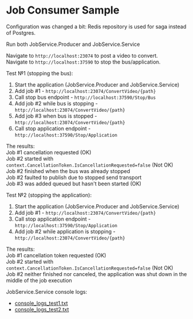 # Job Consumer Sample

Configuration was changed a bit: Redis repository is used for saga instead of Postgres.

Run both JobService.Producer and JobService.Service

Navigate to `http://localhost:23074` to post a video to convert.<br />
Navigate to `http://localhost:37590` to stop the bus/application.

Test №1 (stopping the bus):<br />
1. Start the application (JobService.Producer and JobService.Service)
2. Add job #1 - `http://localhost:23074/ConvertVideo/{path}`
3. Call stop bus endpoint - `http://localhost:37590/Stop/Bus`
4. Add job #2 while bus is stopping - `http://localhost:23074/ConvertVideo/{path}`
5. Add job #3 when bus is stopped - `http://localhost:23074/ConvertVideo/{path}`
6. Call stop application endpoint - `http://localhost:37590/Stop/Application`

The results:<br />
Job #1 cancellation requested (OK)<br />
Job #2 started with `context.CancellationToken.IsCancellationRequested=false` (Not OK)<br />
Job #2 finished when the bus was already stopped<br />
Job #2 faulted to publish due to stopped send transport<br />
Job #3 was added queued but hasn't been started (OK)<br />


Test №2 (stopping the application):<br />
1. Start the application (JobService.Producer and JobService.Service)
2. Add job #1 - `http://localhost:23074/ConvertVideo/{path}`
3. Call stop application endpoint - `http://localhost:37590/Stop/Application`
4. Add job #2 while application is stopping - `http://localhost:23074/ConvertVideo/{path}`

The results:<br />
Job #1 cancellation token requested (OK)<br />
Job #2 started with `context.CancellationToken.IsCancellationRequested=false` (Not OK)<br />
Job #2 neither finished nor canceled, the application was shut down in the middle of the job execution


JobService.Service console logs: <br />
- [console_logs_test1.txt](https://github.com/spike91/Sample-JobConsumers/blob/main/console_logs_test1.txt)
- [console_logs_test2.txt](https://github.com/spike91/Sample-JobConsumers/blob/main/console_logs_test2.txt)
